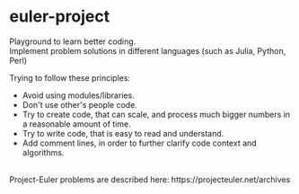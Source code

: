 # euler-project
Playground to learn better coding.</br>
Implement problem solutions in different languages (such as Julia, Python, Perl)</br>

Trying to follow these principles:
<ul type="disc">
    <li>Avoid using modules/libraries.</li>
    <li>Don't use other's people code.</li>
    <li>Try to create code, that can scale, and process much bigger numbers in a reasonable amount of time.</li>
    <li>Try to write code, that is easy to read and understand.</li>
    <li>Add comment lines, in order to further clarify code context and algorithms.</li>
</ul>
</br>
Project-Euler problems are described here:
https://projecteuler.net/archives
